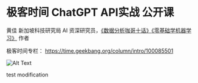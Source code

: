 # 极客时间 ChatGPT API实战 公开课

黄佳  新加坡科技研究局 AI 资深研究员，[《数据分析咖哥十话》](https://item.jd.com/13335199.html)[《零基础学机器学习》](https://item.jd.com/12763913.html) 作者

极客时间专栏： https://time.geekbang.org/column/intro/100085501

![Alt Text](https://picx.zhimg.com/v2-0f5216d449d034a62d0f22fa28566f3d_1440w.jpg?source=172ae18b)

test modification